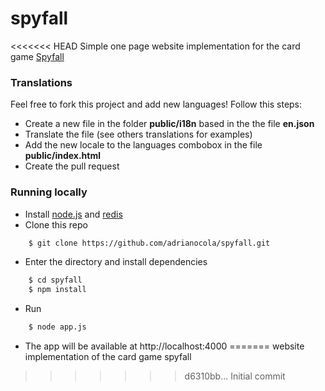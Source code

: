 spyfall
=======

<<<<<<< HEAD
Simple one page website implementation for the card game [Spyfall](http://boardgamegeek.com/boardgame/166384/spyfall)

### Translations
Feel free to fork this project and add new languages! Follow this steps:
* Create a new file in the folder **public/i18n** based in the the file **en.json**
* Translate the file (see others translations for examples)
* Add the new locale to the languages combobox in the file **public/index.html**
* Create the pull request

### Running locally
* Install [node.js](http://nodejs.org/) and [redis](http://redis.io/)
* Clone this repo
```bash
    $ git clone https://github.com/adrianocola/spyfall.git
```
* Enter the directory and install dependencies
```bash
    $ cd spyfall
    $ npm install
```
* Run
```bash
    $ node app.js
```
* The app will be available at http://localhost:4000
=======
website implementation of the card game spyfall
>>>>>>> d6310bb... Initial commit
